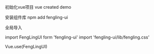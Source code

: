 初始化vue项目 vue created demo

安装组件库 npm add fengling-ui

全局导入 

import FengLingUI form 'fengling-ui' 
import 'fengling-ui/lib/fengling.css'

Vue.use(FengLingUI)